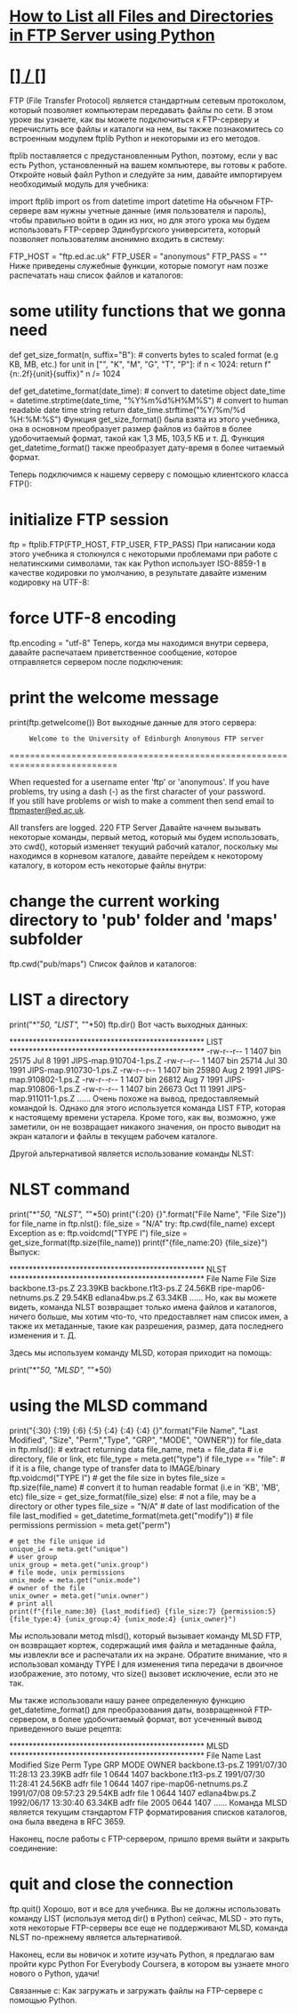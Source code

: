 # [How to List all Files and Directories in FTP Server using Python](https://www.thepythoncode.com/article/list-files-and-directories-in-ftp-server-in-python)
##
# [[] / []]()
FTP (File Transfer Protocol) является стандартным сетевым протоколом, который позволяет компьютерам передавать файлы по сети. В этом уроке вы узнаете, как вы можете подключиться к FTP-серверу и перечислить все файлы и каталоги на нем, вы также познакомитесь со встроенным модулем ftplib Python и некоторыми из его методов.

ftplib поставляется с предустановленным Python, поэтому, если у вас есть Python, установленный на вашем компьютере, вы готовы к работе. Откройте новый файл Python и следуйте за ним, давайте импортируем необходимый модуль для учебника:

import ftplib
import os
from datetime import datetime
На обычном FTP-сервере вам нужны учетные данные (имя пользователя и пароль), чтобы правильно войти в один из них, но для этого урока мы будем использовать FTP-сервер Эдинбургского университета, который позволяет пользователям анонимно входить в систему:

FTP_HOST = "ftp.ed.ac.uk"
FTP_USER = "anonymous"
FTP_PASS = ""
Ниже приведены служебные функции, которые помогут нам позже распечатать наш список файлов и каталогов:

# some utility functions that we gonna need
def get_size_format(n, suffix="B"):
    # converts bytes to scaled format (e.g KB, MB, etc.)
    for unit in ["", "K", "M", "G", "T", "P"]:
        if n < 1024:
            return f"{n:.2f}{unit}{suffix}"
        n /= 1024

def get_datetime_format(date_time):
    # convert to datetime object
    date_time = datetime.strptime(date_time, "%Y%m%d%H%M%S")
    # convert to human readable date time string
    return date_time.strftime("%Y/%m/%d %H:%M:%S")
Функция get_size_format() была взята из этого учебника, она в основном преобразует размер файлов из байтов в более удобочитаемый формат, такой как 1,3 МБ, 103,5 КБ и т. Д. Функция get_datetime_format() также преобразует дату-время в более читаемый формат.

Теперь подключимся к нашему серверу с помощью клиентского класса FTP():

# initialize FTP session
ftp = ftplib.FTP(FTP_HOST, FTP_USER, FTP_PASS)
При написании кода этого учебника я столкнулся с некоторыми проблемами при работе с нелатинскими символами, так как Python использует ISO-8859-1 в качестве кодировки по умолчанию, в результате давайте изменим кодировку на UTF-8:

# force UTF-8 encoding
ftp.encoding = "utf-8"
Теперь, когда мы находимся внутри сервера, давайте распечатаем приветственное сообщение, которое отправляется сервером после подключения:

# print the welcome message
print(ftp.getwelcome())
Вот выходные данные для этого сервера:

         Welcome to the University of Edinburgh Anonymous FTP server        
 ===========================================================================

  When requested for a username enter 'ftp' or 'anonymous'.  If you have    
  problems, try using a dash (-) as the first character of your password.   
  If you still have problems or wish to make a comment then send email to   
  ftpmaster@ed.ac.uk.

  All transfers are logged.
220 FTP Server
Давайте начнем вызывать некоторые команды, первый метод, который мы будем использовать, это cwd(), который изменяет текущий рабочий каталог, поскольку мы находимся в корневом каталоге, давайте перейдем к некоторому каталогу, в котором есть некоторые файлы внутри:

# change the current working directory to 'pub' folder and 'maps' subfolder
ftp.cwd("pub/maps")
Список файлов и каталогов:

# LIST a directory
print("*"*50, "LIST", "*"*50)
ftp.dir()
Вот часть выходных данных:

************************************************** LIST **************************************************
-rw-r--r--   1 1407     bin         25175 Jul  8  1991 JIPS-map.910704-1.ps.Z
-rw-r--r--   1 1407     bin         25714 Jul 30  1991 JIPS-map.910730-1.ps.Z
-rw-r--r--   1 1407     bin         25980 Aug  2  1991 JIPS-map.910802-1.ps.Z
-rw-r--r--   1 1407     bin         26812 Aug  7  1991 JIPS-map.910806-1.ps.Z
-rw-r--r--   1 1407     bin         26673 Oct 11  1991 JIPS-map.911011-1.ps.Z
...<SNIPPED>...
Очень похоже на вывод, предоставляемый командой ls. Однако для этого используется команда LIST FTP, которая к настоящему времени устарела. Кроме того, как вы, возможно, уже заметили, он не возвращает никакого значения, он просто выводит на экран каталоги и файлы в текущем рабочем каталоге.

Другой альтернативой является использование команды NLST:

# NLST command
print("*"*50, "NLST", "*"*50)
print("{:20} {}".format("File Name", "File Size"))
for file_name in ftp.nlst():
    file_size = "N/A"
    try:
        ftp.cwd(file_name)
    except Exception as e:
        ftp.voidcmd("TYPE I")
        file_size = get_size_format(ftp.size(file_name))
    print(f"{file_name:20} {file_size}")
Выпуск:

************************************************** NLST **************************************************
File Name            File Size
backbone.t3-ps.Z     23.39KB
backbone.t1t3-ps.Z   24.56KB
ripe-map06-netnums.ps.Z 29.54KB
edlana4bw.ps.Z       63.34KB
...<SNIPPED>...
Но, как вы можете видеть, команда NLST возвращает только имена файлов и каталогов, ничего больше, мы хотим что-то, что предоставляет нам список имен, а также их метаданные, такие как разрешения, размер, дата последнего изменения и т. Д.

Здесь мы используем команду MLSD, которая приходит на помощь:

print("*"*50, "MLSD", "*"*50)
# using the MLSD command
print("{:30} {:19} {:6} {:5} {:4} {:4} {:4} {}".format("File Name", "Last Modified", "Size",
                                                    "Perm","Type", "GRP", "MODE", "OWNER"))
for file_data in ftp.mlsd():
    # extract returning data
    file_name, meta = file_data
    # i.e directory, file or link, etc
    file_type = meta.get("type")
    if file_type == "file":
        # if it is a file, change type of transfer data to IMAGE/binary
        ftp.voidcmd("TYPE I")
        # get the file size in bytes
        file_size = ftp.size(file_name)
        # convert it to human readable format (i.e in 'KB', 'MB', etc)
        file_size = get_size_format(file_size)
    else:
        # not a file, may be a directory or other types
        file_size = "N/A"
    # date of last modification of the file
    last_modified = get_datetime_format(meta.get("modify"))
    # file permissions
    permission = meta.get("perm")
    
    # get the file unique id
    unique_id = meta.get("unique")
    # user group
    unix_group = meta.get("unix.group")
    # file mode, unix permissions 
    unix_mode = meta.get("unix.mode")
    # owner of the file
    unix_owner = meta.get("unix.owner")
    # print all
    print(f"{file_name:30} {last_modified} {file_size:7} {permission:5} {file_type:4} {unix_group:4} {unix_mode:4} {unix_owner}")
Мы использовали метод mlsd(), который вызывает команду MLSD FTP, он возвращает кортеж, содержащий имя файла и метаданные файла, мы извлекли все и распечатали их на экране. Обратите внимание, что я использовал команду TYPE I для изменения типа передачи в двоичное изображение, это потому, что size() вызовет исключение, если это не так.

Мы также использовали нашу ранее определенную функцию get_datetime_format() для преобразования даты, возвращенной FTP-сервером, в более удобочитаемый формат, вот усеченный вывод приведенного выше рецепта:

************************************************** MLSD **************************************************
File Name                      Last Modified       Size   Perm  Type GRP  MODE OWNER
backbone.t3-ps.Z               1991/07/30 11:28:13 23.39KB adfr  file 1    0644 1407
backbone.t1t3-ps.Z             1991/07/30 11:28:41 24.56KB adfr  file 1    0644 1407
ripe-map06-netnums.ps.Z        1991/07/08 09:57:23 29.54KB adfr  file 1    0644 1407
edlana4bw.ps.Z                 1992/06/17 13:30:40 63.34KB adfr  file 2005 0644 1407
...<SNIPPED>...
Команда MLSD является текущим стандартом FTP форматирования списков каталогов, она была введена в RFC 3659.

Наконец, после работы с FTP-сервером, пришло время выйти и закрыть соединение:

# quit and close the connection
ftp.quit()
Хорошо, вот и все для учебника. Вы не должны использовать команду LIST (используя метод dir() в Python) сейчас, MLSD - это путь, хотя некоторые FTP-серверы все еще не поддерживают MLSD, команда NLST по-прежнему является альтернативой.

Наконец, если вы новичок и хотите изучать Python, я предлагаю вам пройти курс Python For Everybody Coursera, в котором вы узнаете много нового о Python, удачи!

Связанные с: Как загружать и загружать файлы на FTP-сервере с помощью Python.